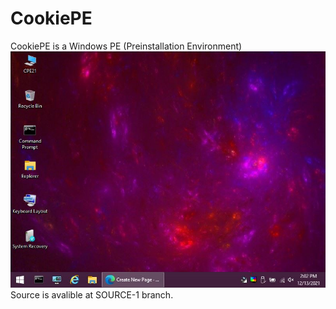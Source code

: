 # CookiePE
CookiePE is a Windows PE (Preinstallation Environment)
![](https://github.com/COOKIE-1816/CookiePE/blob/main/Capture.JPG)  
Source is avalible at SOURCE-1 branch.
